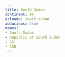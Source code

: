 ```yaml
---
title: South Sudan
continent: AF
urlname: south-sudan
audacious: true
names:
- South Sudan
- Republic of South Sudan
- SS
- SSD
---
```


